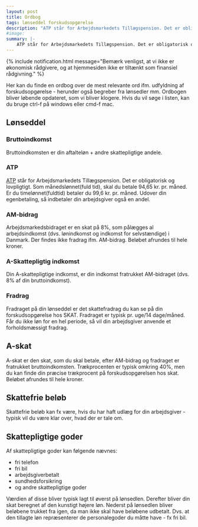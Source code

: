 ```yaml
---
layout: post
title: Ordbog
tags: lønseddel forskudsopgørelse
description: "ATP står for Arbejdsmarkedets Tillægspension. Det er obligatorisk og lovpligtigt"
#image:
summary: |-
    ATP står for Arbejdsmarkedets Tillægspension. Det er obligatorisk og lovpligtigt.
---
```


{% include notification.html message="Bemærk venligst, at vi ikke er økonomisk rådgivere, og at hjemmesiden ikke er tiltænkt som finansiel rådgivning." %}

Her kan du finde en ordbog over de mest relevante ord ifm. udfyldning af forskudsopgørelse - herunder også begreber fra lønsedler mm. Ordbogen bliver løbende opdateret, som vi bliver klogere. Hvis du vil søge i listen, kan du bruge ctrl-f på windows eller cmd-f mac.

## Lønseddel

### Bruttoindkomst
Bruttoindkomsten er din aftalteløn + andre skattepligtige andele.

### ATP
[ATP](https://www.borger.dk/pension-og-efterloen/ATP-Livslang-pension-oversigt/ATP-Livslang-Pension) står for Arbejdsmarkedets Tillægspension. Det er obligatorisk og lovpligtigt. Som månedslønnet(fuld tid), skal du betale 94,65 kr. pr. måned. Er du timelønnet(fuldtid) betaler du 99,6 kr. pr. måned. Udover din egenbetaling, så indbetaler din arbejdsgiver også en andel.

### AM-bidrag
Arbejdsmarkedsbidraget er en skat på 8%, som pålægges al arbejdsindkomst (dvs. lønindkomst og indkomst for selvstændige) i Danmark. Der findes ikke fradrag ifm. AM-bidrag. Beløbet afrundes til hele kroner.

### A-Skattepligtig indkomst
Din A-skattepligtige indkomst, er din indkomst fratrukket AM-bidraget (dvs. 8% af din bruttoindkomst).

### Fradrag
Fradraget på din lønseddel er det skattefradrag du kan se på din forskudsopgørelse hos SKAT. Fradraget er typisk pr. uge/14 dage/måned. Får du ikke løn for en hel periode, så vil din arbejdsgiver anvende et forholdsmæssigt fradrag.

## A-skat
A-skat er den skat, som du skal betale, efter AM-bidrag og fradraget er fratrukket bruttoindkomsten. Trækprocenten er typisk omkring 40%, men du kan finde din præcise trækprocent på forskudsopgørelsen hos skat. Beløbet afrundes til hele kroner.

## Skattefrie beløb
Skattefrie beløb kan fx være, hvis du har haft udlæg for din arbejdsgiver - typisk vil du være klar over, hvad der er tale om.

## Skattepligtige goder
Af skattepligtige goder kan følgende nævnes:
- fri telefon
- fri bil
- arbejdsgiverbetalt
- sundhedsforsikring
- og andre skattepligtige goder

Værdien af disse bliver typisk lagt til øverst på lønsedlen. Derefter bliver din skat beregnet af den kunstigt højere løn. Nederst på lønsedlen bliver beløbene trukket fra igen, da man ikke skal have beløbene udbetalt. Dvs. at den tillagte løn repræsenterer de personalegoder du måtte have - fx fri bil.
